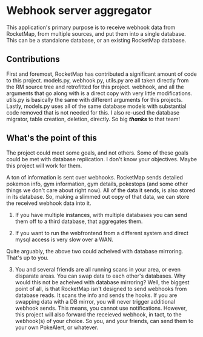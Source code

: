# Webhook server aggregator

This application's primary purpose is to receive webhook data from 
RocketMap, from multiple sources, and put them into a single 
database.  This can be a standalone database, or an existing 
RocketMap database.  

## Contributions ##

First and foremost, RocketMap has contributed a significant amount of
code to this project.  models.py, webhook.py, utils.py are all taken
directly from the RM source tree and retrofitted for this project.
webhook, and all the arguments that go along with is a direct copy
with very little modifications. utils.py is basically the same with 
different arguments for this projects.  Lastly, models.py
uses all of the same database models with substantial code removed 
that is not needed for this.  I also re-used the database migrator,
table creation, deletion, directly.  So big ___thanks___ to that team!

## What's the point of this ##

The project could meet some goals, and not others.  Some of these goals
could be met with database replication.  I don't know your objectives.
Maybe this project will work for them.

A ton of information is sent over webhooks.  RocketMap sends detailed 
pokemon info, gym information, gym details, pokestops (and some other
things we don't care about right now). All of the data it sends, is 
also stored in its database.  So, making a slimmed out copy of that
data, we can store the received webhook data into it.  

1) If you have multiple instances, with multiple databases you can send
them off to a third database, that aggregates them.

2) If you want to run the webfrontend from a different system and direct
mysql access is very slow over a WAN.

Quite arguably, the above two could acheived with database mirroring.
That's up to you.

3) You and several friends are all running scans in your area, or even 
disparate areas.  You can swap data to each other's databases.
Why would this not be acheived with database mirroring? Well, the
biggest point of all, is that RocketMap isn't designed to send webhooks
from database reads.  It scans the info and sends the hooks. If you are
swapping data with a DB mirror, you will never trigger additional
webhook sends. This means, you cannot use notifications.  However, this
project will also forward the receieved webhook, in tact, to the
webhook(s) of your choice. So you, and your friends, can send them to
your own PokeAlert, or whatever.



